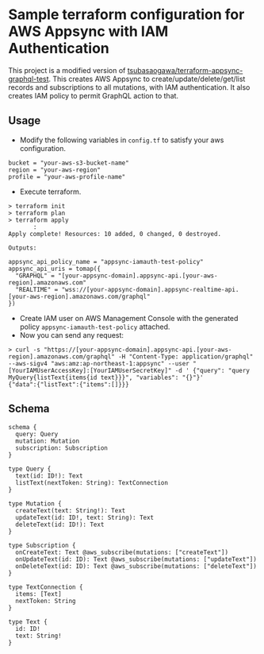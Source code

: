 # Sample terraform configuration for AWS Appsync with IAM Authentication

This project is a modified version of [tsubasaogawa/terraform-appsync-graphql-test](https://github.com/tsubasaogawa/terraform-appsync-graphql-test).
This creates AWS Appsync to create/update/delete/get/list records and subscriptions to all mutations, with IAM authentication.
It also creates IAM policy to permit GraphQL action to that.

## Usage

- Modify the following variables in `config.tf` to satisfy your aws configuration.

```
bucket = "your-aws-s3-bucket-name"
region = "your-aws-region"
profile = "your-aws-profile-name"
```

- Execute terraform.

```
> terraform init
> terraform plan
> terraform apply
       :
Apply complete! Resources: 10 added, 0 changed, 0 destroyed.

Outputs:

appsync_api_policy_name = "appsync-iamauth-test-policy"
appsync_api_uris = tomap({
  "GRAPHQL" = "[your-appsync-domain].appsync-api.[your-aws-region].amazonaws.com"
  "REALTIME" = "wss://[your-appsync-domain].appsync-realtime-api.[your-aws-region].amazonaws.com/graphql"
})
```

- Create IAM user on AWS Management Console with the generated policy `appsync-iamauth-test-policy` attached.
- Now you can send any request:

```
> curl -s "https://[your-appsync-domain].appsync-api.[your-aws-region].amazonaws.com/graphql" -H "Content-Type: application/graphql" --aws-sigv4 "aws:amz:ap-northeast-1:appsync" --user "[YourIAMUserAccessKey]:[YourIAMUserSecretKey]" -d ' {"query": "query MyQuery{listText{items{id text}}}", "variables": "{}"}'
{"data":{"listText":{"items":[]}}}
```

## Schema

```
schema {
  query: Query
  mutation: Mutation
  subscription: Subscription
}

type Query {
  text(id: ID!): Text
  listText(nextToken: String): TextConnection
}

type Mutation {
  createText(text: String!): Text
  updateText(id: ID!, text: String): Text
  deleteText(id: ID!): Text
}

type Subscription {
  onCreateText: Text @aws_subscribe(mutations: ["createText"])
  onUpdateText(id: ID): Text @aws_subscribe(mutations: ["updateText"])
  onDeleteText(id: ID): Text @aws_subscribe(mutations: ["deleteText"])
}

type TextConnection {
  items: [Text]
  nextToken: String
}

type Text {
  id: ID!
  text: String!
}
```
